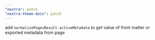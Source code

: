 ```yaml
---
"nextra": patch
"nextra-theme-docs": patch
---
```


add `normalizePagesResult.activeMetadata` to get value of front matter or exported metadata from page
